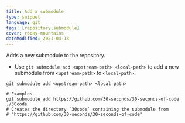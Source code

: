 ```yaml
---
title: Add a submodule
type: snippet
language: git
tags: [repository,submodule]
cover: rocky-mountains
dateModified: 2021-04-13
---
```


Adds a new submodule to the repository.

- Use `git submodule add <upstream-path> <local-path>` to add a new submodule from `<upstream-path>` to `<local-path>`.

```shell
git submodule add <upstream-path> <local-path>

# Examples
git submodule add https://github.com/30-seconds/30-seconds-of-code ./30code
# Creates the directory `30code` containing the submodule from
# "https://github.com/30-seconds/30-seconds-of-code"
```

